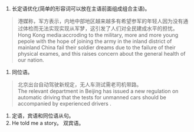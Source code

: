 1. 长定语优化(简单的形容词可以放在主语前面组成组合主语)。     
  > 港媒称，军方表示，内地中部地区越来越多有希望参军的年轻人因为没有通过体检而无法实现实现从军梦，这引发了人们对全民建成水平的担忧。    
  > Hong Kong media:accroding to the military, more and more young pepole with the hope of joining the army in the inland district of
  mainland China fail their soldier dreams due to the failure of their physical exames, and this raises concern about the general
  health of our nation.   
1. 同位语。    
  > 北京出台自动驾驶新规定，无人车测试需老司机带路。    
  > The relevant department in Beijing has issued a new regulation on automatic driving that the tests for unmanned cars should
  be accompanied by experienced drivers .
  
1. 定语，宾语和同位语从句。   
1. He told me a story。 双宾语。   
